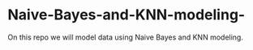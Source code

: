 # Naive-Bayes-and-KNN-modeling-
On this repo we will model data using Naive Bayes and KNN modeling. 
